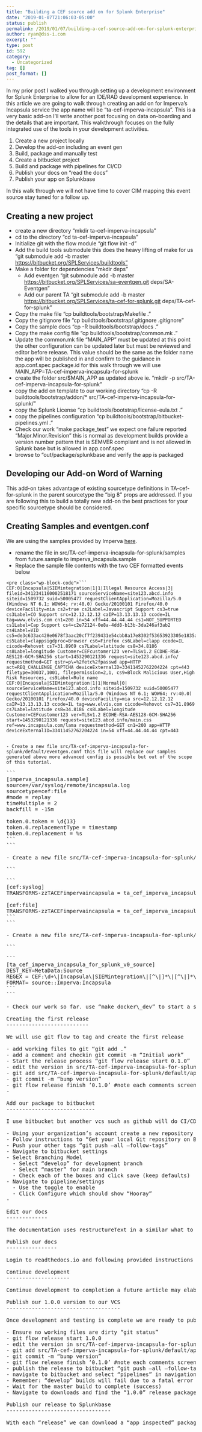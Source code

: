 ```yaml
---
title: "Building a CEF source add on for Splunk Enterprise"
date: "2019-01-07T21:06:03-05:00"
status: publish
permalink: /2019/01/07/building-a-cef-source-add-on-for-splunk-enterprise
author: ryan@dss-i.com
excerpt: ""
type: post
id: 592
category:
  - Uncategorized
tag: []
post_format: []
---
```


In my prior post I walked you through setting up a development environment for Splunk Enterprise to allow for an IDE/RAD development experience. In this article we are going to walk through creating an add on for Imperva’s Incapsula service the app name will be “<span class="s1">ta-cef-imperva-incapsula”. This is a very basic add-on I’ll write another post focusing on data on-boarding and the details that are important. This walkthrough focuses on the fully integrated use of the tools in your development activities.</span>

1. Create a new project locally
2. Develop the add-on including an event gen
3. Build, package and manually test
4. Create a bitbucket project
5. Build and package with pipelines for CI/CD
6. Publish your docs on “read the docs”
7. Publish your app on Splunkbase

In this walk through we will not have time to cover CIM mapping this event source stay tuned for a follow up.

## Creating a new project

- create a new directory “mkdir ta-cef-imperva-incapsula”
- cd to the directory “cd ta-cef-imperva-incapsula”
- Initialize git with the flow module “git flow init -d”
- Add the build tools submodule this does the heavy lifting of make for us “git submodule add -b master https://bitbucket.org/SPLServices/buildtools”
- Make a folder for dependencies “mkdir deps”
  - Add eventgen “git submodule add -b master https://bitbucket.org/SPLServices/sa-eventgen.git deps/SA-Eventgen”
  - Add our parent TA “git submodule add -b master https://bitbucket.org/SPLServices/ta-cef-for-splunk.git deps/TA-cef-for-splunk”
- Copy the make file “cp buildtools/bootstrap/Makefile .”
- Copy the gitignore file “cp buildtools/bootstrap/.gitignore .gitignore”
- Copy the sample docs “cp -R buildtools/bootstrap/docs .”
- Copy the make config file “cp buildtools/bootstrap/common.mk .”
- Update the common.mk file “MAIN_APP” must be updated at this point the other configuration can be updated later but must be reviewed and editor before release. This value should be the same as the folder name the app will be published in and confirm to the guidance in app.conf.spec package.id for this walk through we will use MAIN_APP=TA-cef-imperva-incapsula-for-splunk
- create the folder src/$MAIN_APP as updated above ie. “mkdir -p src/TA-cef-imperva-incapsula-for-splunk”
- copy the add on template to our working directory “cp -R buildtools/bootstrap/addon/\* src/TA-cef-imperva-incapsula-for-splunk/”
- copy the Splunk License “cp buildtools/bootstrap/license-eula.txt .”
- copy the pipelines configuration “cp buildtools/bootstrap/bitbucket-pipelines.yml .”
- Check our work “make package_test” we expect one failure reported “Major.Minor.Revision” this is normal as development builds provide a version number pattern that is SEMVER compliant and is not allowed in Splunk base but is allowed in app.conf.spec
- browse to “out/package/splunkbase and verify the app is packaged

## Developing our Add-on Word of Warning

This add-on takes advantage of existing sourcetype definitions in TA-cef-for-splunk in the parent sourcetype the “big 8” props are addressed. If you are following this to build a totally new add-on the best practices for your specific sourcetype should be considered.

## Creating Samples and eventgen.conf

We are using the samples provided by Imperva [here](https://docs.incapsula.com/Content/read-more/example-logs.htm#logEx1).

- rename the file in src/TA-cef-imperva-incapsula-for-splunk/samples from future.sample to imperva_incapsula.sample
- Replace the sample file contents with the two CEF formatted events below

````
<pre class="wp-block-code">```
CEF:0|Incapsula|SIEMintegration|1|1|Illegal Resource Access|3| fileid=3412341160002518171 sourceServiceName=site123.abcd.info siteid=1509732 suid=50005477 requestClientApplication=Mozilla/5.0 (Windows NT 6.1; WOW64; rv:40.0) Gecko/20100101 Firefox/40.0 deviceFacility=mia cs2=true cs2Label=Javascript Support cs3=true cs3Label=CO Support src=12.12.12.12 caIP=13.13.13.13 ccode=IL tag=www.elvis.com cn1=200 in=54 xff=44.44.44.44 cs1=NOT_SUPPORTED cs1Label=Cap Support cs4=c2e72124-0e8a-4dd8-b13b-3da246af3ab2 cs4Label=VID cs5=de3c633ac428e0678f3aac20cf7f239431e54cbb8a17e8302f53653923305e1835a9cd871db32aa4fc7b8a9463366cc4 cs5Label=clappsigdproc=Browser cs6=Firefox cs6Label=clapp ccode=IL cicode=Rehovot cs7=31.8969 cs7Label=latitude cs8=34.8186 cs8Label=longitude Customer=CEFcustomer123 ver=TLSv1.2 ECDHE-RSA-AES128-GCM-SHA256 start=1453290121336 request=site123.abcd.info/ requestmethod=GET qstr=p\=%2fetc%2fpasswd app=HTTP act=REQ_CHALLENGE_CAPTCHA deviceExternalID=33411452762204224 cpt=443 filetype=30037,1001, filepermission=2,1, cs9=Block Malicious User,High Risk Resources, cs9Label=Rule name
CEF:0|Incapsula|SIEMintegration|1|1|Normal|0| sourceServiceName=site123.abcd.info siteid=1509732 suid=50005477 requestClientApplication=Mozilla/5.0 (Windows NT 6.1; WOW64; rv:40.0) Gecko/20100101 Firefox/40.0 deviceFacility=mia src=12.12.12.12 caIP=13.13.13.13 ccode=IL tag=www.elvis.com cicode=Rehovot cs7=31.8969 cs7Label=latitude cs8=34.8186 cs8Label=longitude Customer=CEFcustomer123 ver=TLSv1.2 ECDHE-RSA-AES128-GCM-SHA256 start=1453290121336 request=site123.abcd.info/main.css ref=www.incapsula.com/lama requestmethod=GET cn1=200 app=HTTP deviceExternalID=33411452762204224 in=54 xff=44.44.44.44 cpt=443
````

```

- Create a new file src/TA-cef-imperva-incapsula-for-splunk/default/eventgen.conf this file will replace our samples generated above more advanced config is possible but out of the scope of this tutorial.

```

<pre class="wp-block-code">```
[imperva_incapsula.sample]
source=/var/syslog/remote/incapsula.log
sourcetype=cef:file
#mode = replay
timeMultiple = 2
backfill = -15m

token.0.token = \d{13}
token.0.replacementType = timestamp
token.0.replacement = %s
```
```

- Create a new file src/TA-cef-imperva-incapsula-for-splunk/default/props.conf use the following content initially we will do more work on this later, right now all we need to do is setup index time transforms

```
<pre class="wp-block-code">```
[cef:syslog]
TRANSFORMS-zzTACEFimpervaincapsula = ta_cef_imperva_incapsula_for_splunk_v0_source

[cef:file]
TRANSFORMS-zzTACEFimpervaincapsula = ta_cef_imperva_incapsula_for_splunk_v0_source
```
```

- Create a new file src/TA-cef-imperva-incapsula-for-splunk/default/transforms.conf use the following content initially we will do more work on this later, right now all we need to do is setup index time transforms

```
<pre class="wp-block-code">```
[ta_cef_imperva_incapsula_for_splunk_v0_source]
DEST_KEY=MetaData:Source
REGEX = CEF:\d+\|Incapsula\|SIEMintegration\|[^\|]*\|[^\|]*\|[^\|]*\|[^\|]*\|
FORMAT= source::Imperva:Incapsula
```
```

- Check our work so far. use “make docker\_dev” to start a splunk instance and enable event gen. Using search verify records match the search “source=”Imperva:Incapsula” sourcetype=cef”

Creating the first release
--------------------------

We will use git flow to tag and create the first release

- add working files to git “git add .”
- add a comment and checkin git commit -m “Initial work”
- Start the release process “git flow release start 0.1.0”
- edit the version in src/TA-cef-imperva-incapsula-for-splunk/default/app.conf to “0.1.0”
- git add src/TA-cef-imperva-incapsula-for-splunk/default/app.conf
- git commit -m “bump version”
- git flow release finish ‘0.1.0’ #note each comments screen must have some form of comments. “Create release” will do for now
- 

Add our package to bitbucket
----------------------------

I use bitbucket but another vcs such as github will do CI/CD processes will be different and require your own creativity for integration.

- Using your organization’s account create a new repository named “ta-cef-imperva-incapsula” I enable issue tracker and use a public repository
- Follow instructions to “Get your local Git repository on Bitbucket”
- Push your other tags “git push –all –follow-tags”
- Navigate to bitbucket settings
- Select Branching Model
  - Select “develop” for development branch
  - Select “master” for main branch
  - Check each of the boxes and click save (keep defaults)
- Navigate to pipeline/settings
  - Use the toggle to enable
  - Click Configure which should show “Hooray”
- 

Edit our docs
-------------

The documentation uses restructureText in a similar what to the python documentation project. Review and update docs/index.rst view our copy on bitbucket for an up to date [example](https://bitbucket.org/SPLServices/ta-cef-imperva-incapsula/src/master/docs/index.rst).

Publish our docs
----------------

Login to readthedocs.io and following provided instructions connect your bitbucket account to readthedocs.io and publish the docs.

Continue development
--------------------

Continue development to completion a future article may elaborate on how to optimize this source for CIM and enterprise security.

Publish our 1.0.0 version to our VCS
------------------------------------

Once development and testing is complete we are ready to publish 1.0.0.

- Ensure no working files are dirty “git status”
- git flow release start 1.0.0
- edit the version in src/TA-cef-imperva-incapsula-for-splunk/default/app.conf to “0.1.0”
- git add src/TA-cef-imperva-incapsula-for-splunk/default/app.conf
- git commit -m “bump version”
- git flow release finish ‘0.1.0’ #note each comments screen must have some form of comments. “Create release” will do for now
- publish the release to bitbucket “git push –all –follow-tags”
- navigate to bitbucket and select “pipelines” in navigation
- Remember: “develop” builds will fail due to a fatal error reported by appinspect. This is presently normal
- Wait for the master build to complete (success)
- Navigate to downloads and find the “1.0.0” release package and download.

Publish our release to Splunkbase
---------------------------------

With each “release” we can download a “app inspected” package ready for Splunkbase. Follow the on page instructions to publish your app at splunkbase.splunk.com
